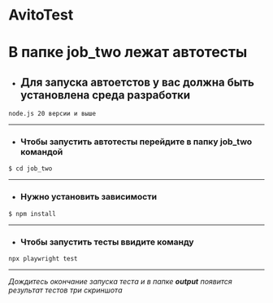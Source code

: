 # AvitoTest
# В папке job_two лежат автотесты 

- ## Для запуска автоетстов у вас должна быть установлена среда разработки
```
node.js 20 версии и выше
```
---
- ### Чтобы запустить автотесты перейдите в папку job_two командой
```
$ cd job_two
```
---
- ### Нужно установить зависимости 
```
$ npm install
```
---
- ### Чтобы запустить тесты ввидите команду 
```
npx playwright test
```
---
_Дождитесь окончание запуска теста и в папке **output** появится результат тестов 
три скриншота_
